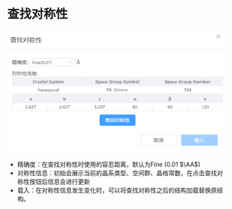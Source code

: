 # 查找对称性

![qstudio_manual_settings_symmtry_findsymmetry](.././nested/qstudio_manual_settings_symmtry_findsymmetry.png)

- 精确度：在查找对称性时使用的容忍距离，默认为Fine (0.01 $\AA$)
- 对称性信息：初始会展示当前的晶系类型、空间群、晶格常数，在点击查找对称性按钮后信息会进行更新
- 载入：在对称性信息发生变化时，可以将查找对称性之后的结构加载替换原结构。